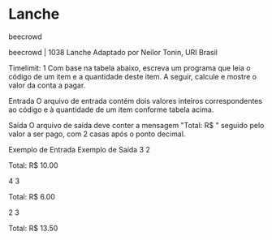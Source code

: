 # Lanche
beecrowd

beecrowd | 1038
Lanche
Adaptado por Neilor Tonin, URI  Brasil

Timelimit: 1
Com base na tabela abaixo, escreva um programa que leia o código de um item e a quantidade deste item. A seguir, calcule e mostre o valor da conta a pagar.



Entrada
O arquivo de entrada contém dois valores inteiros correspondentes ao código e à quantidade de um item conforme tabela acima.

Saída
O arquivo de saída deve conter a mensagem "Total: R$ " seguido pelo valor a ser pago, com 2 casas após o ponto decimal.

Exemplo de Entrada	Exemplo de Saída
3 2

Total: R$ 10.00

4 3

Total: R$ 6.00

2 3

Total: R$ 13.50
